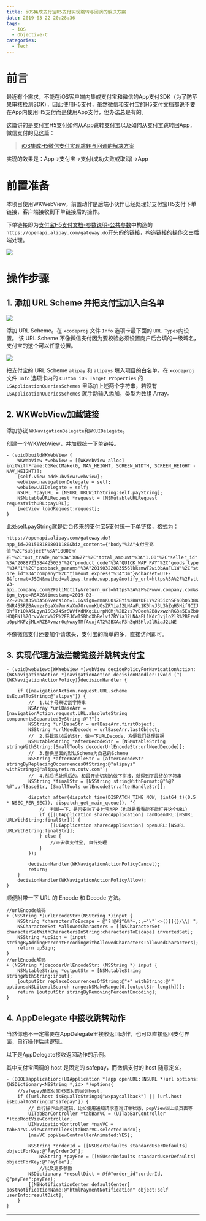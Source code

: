 ```yaml
---
title: iOS集成支付宝H5支付实现跳转与回调的解决方案
date: 2019-03-22 20:28:36
tags:
  - iOS
  - Objective-C
categories:
  - Tech
---
```

# 前言

最近有个需求，不能在iOS客户端内集成支付宝和微信的App支付SDK（为了防苹果审核检测SDK），因此使用H5支付，虽然微信和支付宝的H5支付文档都说不要在App内使用H5支付而是使用App支付，但办法总是有的。

这篇讲的是支付宝H5支付如何从App跳转支付宝以及如何从支付宝跳转回App，微信支付的见这篇：
>  [iOS集成H5微信支付实现跳转与回调的解决方案](https://paaatrick.com/2019-03-22-ios-wxpay-h5-solution/)


实现的效果是：App→支付宝→支付(成功失败或取消)→App


<!-- more -->

# 前置准备

本项目使用WKWebView，前置动作是后端小伙伴已经处理好支付宝H5支付下单链接，客户端接收到下单链接后的操作。

下单链接即为[支付宝H5支付文档-参数说明-公共参数](https://docs.open.alipay.com/203/107090/)中构造的`https://openapi.alipay.com/gateway.do`开头的的链接，构造链接的操作交由后端处理。

![](https://raw.githubusercontent.com/Fongim/personal_blog_image/master/image/20190322204641.png)

# 操作步骤

## 1. 添加 URL Scheme 并把支付宝加入白名单

![](https://raw.githubusercontent.com/Fongim/personal_blog_image/master/image/20190322175421.png)

添加 URL Scheme。在 `xcodeproj` 文件 `Info` 选项卡最下面的 `URL Types`内设置。 该 URL Scheme 不像微信支付因为要校验必须设置商户后台填的一级域名，支付宝的这个可以任意设置。


![](https://raw.githubusercontent.com/Fongim/personal_blog_image/master/image/20190322175420.png)

把支付宝的 URL Scheme `alipay` 和 `alipays` 填入项目的白名单。在 `xcodeproj` 文件 `Info` 选项卡内的 `Custom iOS Target Properties` 的 `LSApplicationQueriesSchemes` 里添加上述两个字符串，若没有 `LSApplicationQueriesSchemes` 就手动输入添加，类型为数组 Array。


## 2. WKWebView加载链接

添加协议 `WKNavigationDelegate`和`WKUIDelegate`。

创建一个WKWebView，并加载统一下单链接。

```objc
- (void)buildWKWebView {
    WKWebView *webView = [[WKWebView alloc] initWithFrame:CGRectMake(0, NAV_HEIGHT, SCREEN_WIDTH, SCREEN_HEIGHT - NAV_HEIGHT)];
    [self.view addSubview:webView];
    webView.navigationDelegate = self;
    webView.UIDelegate = self;
    NSURL *payURL = [NSURL URLWithString:self.payString];
    NSMutableURLRequest *request = [NSMutableURLRequest requestWithURL:payURL];
    [webView loadRequest:request];
}
```

此处self.payString就是后台传来的支付宝5支付统一下单链接，格式为：

`https://openapi.alipay.com/gateway.do?app_id=2015081808011180&biz_content={"body"%3A"支付宝充值"%2C"subject"%3A"10000宝石"%2C"out_trade_no"%3A"30677"%2C"total_amount"%3A"1.00"%2C"seller_id"%3A"2088721584425035"%2C"product_code"%3A"QUICK_WAP_PAY"%2C"goods_type"%3A"1"%2C"passback_params"%3A"20190322083556lkkzmwT2wi0bAaFL1W"%2C"store_id"%3A"company"%2C"timeout_express"%3A"3m"}&charset=UTF-8&format=JSON&method=alipay.trade.wap.pay&notify_url=https%3A%2F%2Fsttv3-api.company.com%2FaliNotify&return_url=https%3A%2F%2Fwww.company.com&sign_type=RSA2&timestamp=2019-03-22+20%3A35%3A56&version=1.0&sign=rmnKUOsZBYi%2BWzDELY%2B5ixnSFn0b0S38K0NR45SRZBAvmzr0qaXm7mnKaXm7OrvmnKUOsZRYiaJ2LNAaFL1K0hvJ3L3hZqH5HifNCIJ0hfTr1OkA5Lgyn1SCx74SrSWVfXdMXqiLurpN0Mj%2B2zs7vDee%2B8vxwzhRG3a5EaZbOHDQFN1%2OrvvVcdv%2F%2FBJCwISBhoXhBelvfZRYiaJ2LNAaFL1KdrJvjlo2lR%2BEzvda0ppMKFzjMLxRZBAvmzr0qNwxyTMfAuxjAT2%2BXAaF3hZqH5Hlo2lRiaJ2LNE`

不像微信支付还要加个请求头，支付宝的简单的多，直接访问即可。


## 3. 实现代理方法拦截链接并跳转支付宝

```objc
- (void)webView:(WKWebView *)webView decidePolicyForNavigationAction:(WKNavigationAction *)navigationAction decisionHandler:(void (^)(WKNavigationActionPolicy))decisionHandler {

    if ([navigationAction.request.URL.scheme isEqualToString:@"alipay"]) {
        //  1.以？号来切割字符串
        NSArray *urlBaseArr = [navigationAction.request.URL.absoluteString componentsSeparatedByString:@"?"];
        NSString *urlBaseStr = urlBaseArr.firstObject;
        NSString *urlNeedDecode = urlBaseArr.lastObject;
        //  2.将截取以后的Str，做一下URLDecode，方便我们处理数据
        NSMutableString *afterDecodeStr = [NSMutableString stringWithString:[SmallTools decoderUrlEncodeStr:urlNeedDecode]];
        //  3.替换里面的默认Scheme为自己的Scheme
        NSString *afterHandleStr = [afterDecodeStr stringByReplacingOccurrencesOfString:@"alipays" withString:@"alipayreturn.cutv.com"];
        //  4.然后把处理后的，和最开始切割的做下拼接，就得到了最终的字符串
        NSString *finalStr = [NSString stringWithFormat:@"%@?%@",urlBaseStr, [SmallTools urlEncodeStr:afterHandleStr]];
        
        dispatch_after(dispatch_time(DISPATCH_TIME_NOW, (int64_t)(0.5 * NSEC_PER_SEC)), dispatch_get_main_queue(), ^{
            //  判断一下，是否安装了支付宝APP（也就是看看能不能打开这个URL）
            if ([[UIApplication sharedApplication] canOpenURL:[NSURL URLWithString:finalStr]]) {
                [[UIApplication sharedApplication] openURL:[NSURL URLWithString:finalStr]];
            } else {
                //未安装支付宝, 自行处理
            }
        });
        
        decisionHandler(WKNavigationActionPolicyCancel);
        return;
    }
    decisionHandler(WKNavigationActionPolicyAllow);
}
```


顺便附带一下 URL 的 Encode 和 Decode 方法。


```objc
//urlEncode编码
+ (NSString *)urlEncodeStr:(NSString *)input {
    NSString *charactersToEscape = @"?!@#$^&%*+,:;='\"`<>()[]{}/\\| ";
    NSCharacterSet *allowedCharacters = [[NSCharacterSet characterSetWithCharactersInString:charactersToEscape] invertedSet];
    NSString *upSign = [input stringByAddingPercentEncodingWithAllowedCharacters:allowedCharacters];
    return upSign;
}
//urlEncode解码
+ (NSString *)decoderUrlEncodeStr: (NSString *) input {
    NSMutableString *outputStr = [NSMutableString stringWithString:input];
    [outputStr replaceOccurrencesOfString:@"+" withString:@"" options:NSLiteralSearch range:NSMakeRange(0,[outputStr length])];
    return [outputStr stringByRemovingPercentEncoding];
}
```


## 4. AppDelegate 中接收跳转动作

当然你也不一定需要在AppDelegate里接收返回动作，也可以直接返回支付界面，自行操作后续逻辑。

以下是AppDelegate接收返回动作的示例。

其中支付宝回调的 host 是固定的 safepay，而微信支付的 host 随意定义。

```objc
- (BOOL)application:(UIApplication *)app openURL:(NSURL *)url options:(NSDictionary<NSString *,id> *)options{
    //safepay是支付宝H5支付的回调host, 
    if ([url.host isEqualToString:@"wxpaycallback"] || [url.host isEqualToString:@"safepay"]) {
        // 自行操作业务逻辑，比如使用通知请求查询订单状态，popView回上级页面等
        UITabBarController *tabBarVC = (UITabBarController *)topRootViewController;
        UINavigationController *navVC = tabBarVC.viewControllers[tabBarVC.selectedIndex];
        [navVC popViewControllerAnimated:YES];
        
        NSString *orderId = [[NSUserDefaults standardUserDefaults] objectForKey:@"PayOrderId"];
            NSString *payFee = [[NSUserDefaults standardUserDefaults] objectForKey:@"PayFee"];
            //以及更多参数
        NSDictionary *resultDict = @{@"order_id":orderId, @"payFee":payFee};
        [[NSNotificationCenter defaultCenter] postNotificationName:@"htmlPaymentNotification" object:self userInfo:resultDict];
    }
}
```

---

